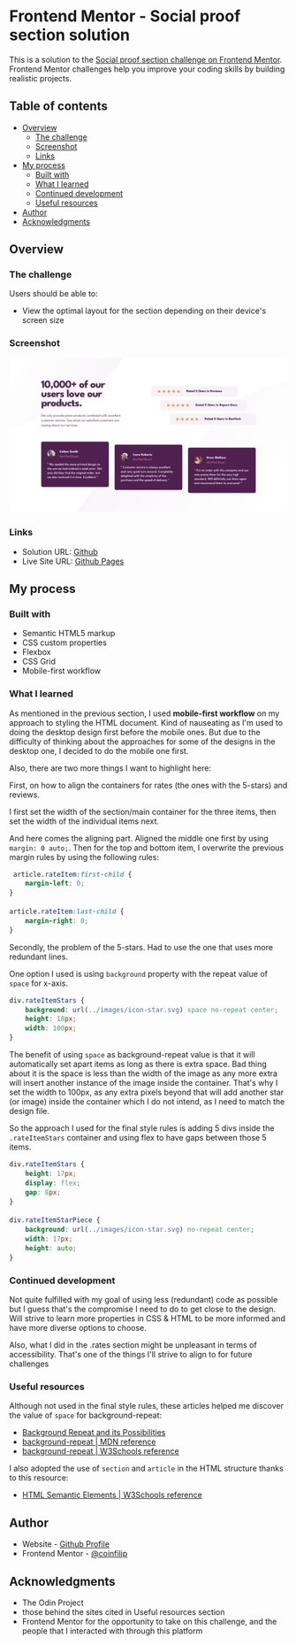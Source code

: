 # Frontend Mentor - Social proof section solution

This is a solution to the [Social proof section challenge on Frontend Mentor](https://www.frontendmentor.io/challenges/social-proof-section-6e0qTv_bA). Frontend Mentor challenges help you improve your coding skills by building realistic projects. 

## Table of contents

- [Overview](#overview)
  - [The challenge](#the-challenge)
  - [Screenshot](#screenshot)
  - [Links](#links)
- [My process](#my-process)
  - [Built with](#built-with)
  - [What I learned](#what-i-learned)
  - [Continued development](#continued-development)
  - [Useful resources](#useful-resources)
- [Author](#author)
- [Acknowledgments](#acknowledgments)

## Overview

### The challenge

Users should be able to:

- View the optimal layout for the section depending on their device's screen size

### Screenshot

![](./Screenshot.png)

### Links

- Solution URL: [Github](https://github.com/coinfilip/frontend-mentor/tree/main/newbie/social-proof-section-master)
- Live Site URL: [Github Pages](https://coinfilip.github.io/frontend-mentor/newbie/social-proof-section-master)

## My process

### Built with

- Semantic HTML5 markup
- CSS custom properties
- Flexbox
- CSS Grid
- Mobile-first workflow

### What I learned

As mentioned in the previous section, I used **mobile-first workflow** on my approach to styling the HTML document. Kind of nauseating as I'm used to doing the desktop design first before the mobile ones. But due to the difficulty of thinking about the approaches for some of the designs in the desktop one, I decided to do the mobile one first. 

Also, there are two more things I want to highlight here:

First, on how to align the containers for rates (the ones with the 5-stars) and reviews. 

I first set the width of the section/main container for the three items, then set the width of the individual items next. 

And here comes the aligning part. Aligned the middle one first by using ```margin: 0 auto;```. Then for the top and bottom item, I overwrite the previous margin rules by using the following rules:

```css
 article.rateItem:first-child {
    margin-left: 0;
}

article.rateItem:last-child {
    margin-right: 0;
}
```

Secondly, the problem of the 5-stars. Had to use the one that uses more redundant lines. 

One option I used is using ```background``` property with the repeat value of ```space``` for x-axis. 

```css
div.rateItemStars {
    background: url(../images/icon-star.svg) space no-repeat center;
    height: 18px;
    width: 100px;
}
```

The benefit of using ```space``` as background-repeat value is that it will automatically set apart items as long as there is extra space. Bad thing about it is the space is less than the width of the image as any more extra will insert another instance of the image inside the container. That's why I set the width to 100px, as any extra pixels beyond that will add another star (or image) inside the container which I do not intend, as I need to match the design file.

So the approach I used for the final style rules is adding 5 divs inside the ```.rateItemStars``` container and using flex to have gaps between those 5 items. 

```css
div.rateItemStars {
    height: 17px;
    display: flex;
    gap: 8px;
}

div.rateItemStarPiece {
    background: url(../images/icon-star.svg) no-repeat center;
    width: 17px;
    height: auto;
}
```

### Continued development

Not quite fulfilled with my goal of using less (redundant) code as possible but I guess that's the compromise I need to do to get close to the design. Will strive to learn more properties in CSS & HTML to be more informed and have more diverse options to choose. 

Also, what I did in the .rates section might be unpleasant in terms of accessibility. That's one of the things I'll strive to align to for future challenges

### Useful resources

Although not used in the final style rules, these articles helped me discover the value of ```space``` for background-repeat:

- [Background Repeat and its Possibilities](https://chipcullen.com/background-repeat-and-its-possibilities/) 
- [background-repeat | MDN reference ](https://developer.mozilla.org/en-US/docs/Web/CSS/background-repeat)
- [background-repeat | W3Schools reference](https://www.w3schools.com/cssref/pr_background-repeat.php)

I also adopted the use of ```section``` and ```article``` in the HTML structure thanks to this resource:
- [HTML Semantic Elements | W3Schools reference](https://www.w3schools.com/html/html5_semantic_elements.asp)

## Author

- Website - [Github Profile](https://github.com/coinfilip)
- Frontend Mentor - [@coinfilip](https://www.frontendmentor.io/profile/coinfilip)

## Acknowledgments

- The Odin Project
- those behind the sites cited in Useful resources section 
- Frontend Mentor for the opportunity to take on this challenge, and the people that I interacted with through this platform